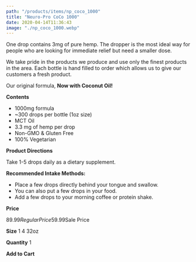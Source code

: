 ```yaml
---
path: "/products/items/np_coco_1000"
title: "Neuro-Pro CoCo 1000"
date: 2020-04-14T11:36:43
image: "./np_coco_1000.webp"
---
```


One drop contains 3mg of pure hemp. The dropper is the most ideal way for people who are looking for immediate relief but need a smaller dose.

We take pride in the products we produce and use only the finest products in the area. Each bottle is hand filled to order which allows us to give our customers a fresh product.

Our original formula, **Now with Coconut Oil!**

**Contents**

- 1000mg formula
- ~300 drops per bottle (1oz size)
- MCT Oil
- 3.3 mg of hemp per drop
- Non-GMO & Gluten Free
- 100% Vegetarian

**Product Directions**

Take 1-5 drops daily as a dietary supplement.

**Recommended Intake Methods:**

- Place a few drops directly behind your tongue and swallow.
- You can also put a few drops in your food.
- Add a few drops to your morning coffee or protein shake.

**Price**

$89.99 Regular Price$59.99Sale Price

**Size**
1
4
32oz

**Quantity**
1

**Add to Cart**
